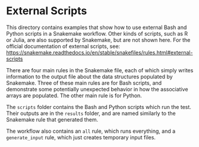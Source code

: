 # External Scripts
This directory contains examples that show how to use external Bash and Python scripts in a Snakemake workflow.
Other kinds of scripts, such as R or Julia, are also supported by Snakemake, but are not shown here.
For the official documentation of external scripts, see: https://snakemake.readthedocs.io/en/stable/snakefiles/rules.html#external-scripts

There are four main rules in the Snakemake file, each of which simply writes information to the output file about the data structures populated by Snakemake.
Three of these main rules are for Bash scripts, and demonstrate some potentially unexpected behavior in how the associative arrays are populated.
The other main rule is for Python.

The `scripts` folder contains the Bash and Python scripts which run the test.
Their outputs are in the `results` folder, and are named similarly to the Snakemake rule that generated them.

The workflow also contains an `all` rule, which runs everything, and a `generate_input` rule, which just creates temporary input files.
